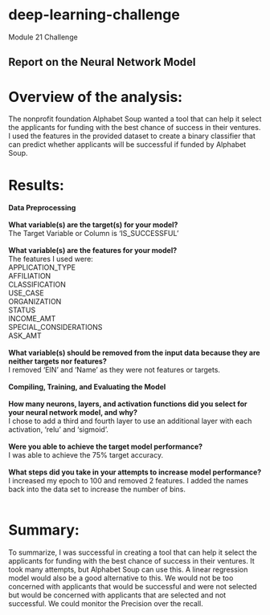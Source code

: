 # deep-learning-challenge
Module 21 Challenge

## Report on the Neural Network Model

# Overview of the analysis:  
The nonprofit foundation Alphabet Soup wanted a tool that can help it select the applicants for funding with the best chance of success in their ventures. I used the features in the provided dataset to create a binary classifier that can predict whether applicants will be successful if funded by Alphabet Soup.

# Results:
<b>Data Preprocessing </b><br><br>
<b>What variable(s) are the target(s) for your model? </b><br>
The Target Variable or Column is ‘IS_SUCCESSFUL’<br><br>
<b>What variable(s) are the features for your model? </b><br>
The features I used were: <br>
APPLICATION_TYPE <br>
AFFILIATION <br>
CLASSIFICATION <br>
USE_CASE <br>
ORGANIZATION <br>
STATUS <br>
INCOME_AMT <br>
SPECIAL_CONSIDERATIONS <br>
ASK_AMT <br><br>
<b>What variable(s) should be removed from the input data because they are neither targets nor features? </b><br>
I removed ‘EIN’ and ‘Name’ as they were not features or targets. <br><br>
<b>Compiling, Training, and Evaluating the Model </b><br><br>
<b>How many neurons, layers, and activation functions did you select for your neural network model, and why? </b><br>
I chose to add a third and fourth layer to use an additional layer with each activation, ‘relu’ and ‘sigmoid’. <br><br>
<b>Were you able to achieve the target model performance? </b><br>
I was able to achieve the 75% target accuracy. <br><br>
<b>What steps did you take in your attempts to increase model performance? </b><br>
I increased my epoch to 100 and removed 2 features. I added the names back into the data set to increase the number of bins. <br><br>

# Summary:
To summarize, I was successful in creating a tool that can help it select the applicants for funding with the best chance of success in their ventures. It took many attempts, but Alphabet Soup can use this. A linear regression model would also be a good alternative to this. We would not be too concerned with applicants that would be successful and were not selected but would be concerned with applicants that are selected and not successful. We could monitor the Precision over the recall. 
